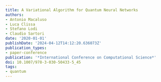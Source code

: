 ```yaml
---
title: A Variational Algorithm for Quantum Neural Networks
authors:
- Antonio Macaluso
- Luca Clissa
- Stefano Lodi
- Claudio Sartori
date: '2020-01-01'
publishDate: '2024-04-12T14:12:20.636073Z'
publication_types:
- paper-conference
publication: '*International Conference on Computational Science*'
doi: 10.1007/978-3-030-50433-5_45
tags:
- quantum
---
```

